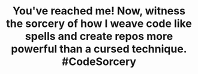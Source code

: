 
<h1 align="center">You've reached me! Now, witness the sorcery of how I weave code like spells and create repos more powerful than a cursed technique. #CodeSorcery</h1>

